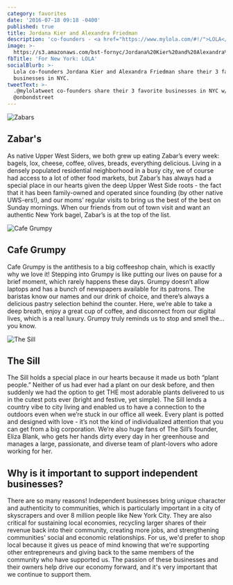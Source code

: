 ```yaml
---
category: favorites
date: '2016-07-18 09:18 -0400'
published: true
title: Jordana Kier and Alexandra Friedman
description: 'co-founders - <a href="https://www.mylola.com/#!/">LOLA</a>'
image: >-
  https://s3.amazonaws.com/bst-fornyc/Jordana%20Kier%20and%20Alexandra%20Friedman%20Main%20Portrait.jpg
fbTitle: 'For New York: LOLA'
socialBlurb: >-
  Lola co-founders Jordana Kier and Alexandra Friedman share their 3 favorite
  businesses in NYC.
tweetText: >-
  .@mylolatweet co-founders share their 3 favorite businesses in NYC w/
  @onbondstreet
---
```

![Zabars](https://s3.amazonaws.com/bst-fornyc/Jordana%20Kier%20and%20Alexandra%20Friedman%20Zabar's.jpg)
## Zabar's
As native Upper West Siders, we both grew up eating Zabar’s every week: bagels, lox, cheese, coffee, olives, breads, everything delicious. Living in a densely populated residential neighborhood in a busy city, we of course had access to a lot of other food markets, but Zabar’s has always had a special place in our hearts given the deep Upper West Side roots - the fact that it has been family-owned and operated since founding (by other native UWS-ers!), and our moms’ regular visits to bring us the best of the best on Sunday mornings. When our friends from out of town visit and want an authentic New York bagel, Zabar’s is at the top of the list.

![Cafe Grumpy](https://s3.amazonaws.com/bst-fornyc/Jordana%20Kier%20and%20Alexandra%20Friedman%20Cafe%20Grumpy.jpg)
## Cafe Grumpy
Cafe Grumpy is the antithesis to a big coffeeshop chain, which is exactly why we love it! Stepping into Grumpy is like putting our lives on pause for a brief moment, which rarely happens these days. Grumpy doesn’t allow laptops and has a bunch of newspapers available for its patrons. The baristas know our names and our drink of choice, and there’s always a delicious pastry selection behind the counter. Here, we’re able to take a deep breath, enjoy a great cup of coffee, and disconnect from our digital lives, which is a real luxury. Grumpy truly reminds us to stop and smell the… you know.

![The Sill](https://s3.amazonaws.com/bst-fornyc/Jordana%20Kier%20and%20Alexandra%20Friedman%20The%20Sill.jpg)
## The Sill
The Sill holds a special place in our hearts because it made us both “plant people.” Neither of us had ever had a plant on our desk before, and then suddenly we had the option to get THE most adorable plants delivered to us in the cutest pots ever (bright and festive, yet simple). The Sill lends a country vibe to city living and enabled us to have a connection to the outdoors even when we’re stuck in our office all week. Every plant is potted and designed with love - it’s not the kind of individualized attention that you can get from a big corporation. We’re also huge fans of The Sill’s founder, Eliza Blank, who gets her hands dirty every day in her greenhouse and manages a large, passionate, and diverse team of plant-lovers who adore working for her.

## Why is it important to support independent businesses?
There are so many reasons! Independent businesses bring unique character and authenticity to communities, which is particularly important in a city of skyscrapers and over 8 million people like New York City. They are also critical for sustaining local economies, recycling larger shares of their revenue back into their community, creating more jobs, and strengthening communities' social and economic relationships. For us, we'd prefer to shop local because it gives us peace of mind knowing that we're supporting other entrepreneurs and giving back to the same members of the community who have supported us. The passion of these businesses and their owners help drive our economy forward, and it's very important that we continue to support them.
